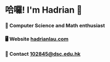 # 哈囉! I'm Hadrian 👋
### 🧠 Computer Science and Math enthusiast
### 🖥️ Website [hadrianlau.com](https://hadrianlau.com)
### 📨 Contact [102845@dsc.edu.hk](mailto:102845@dsc.edu.hk)
